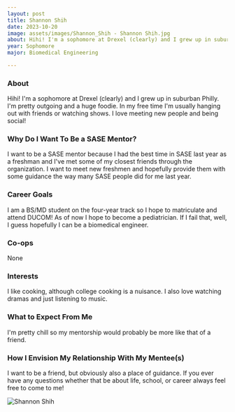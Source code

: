 ```yaml
---
layout: post
title: Shannon Shih 
date: 2023-10-20
image: assets/images/Shannon_Shih - Shannon Shih.jpg
about: Hihi! I'm a sophomore at Drexel (clearly) and I grew up in suburban Philly. I'm pretty outgoing and a huge foodie. In my free time I'm usually hanging out with friends or watching shows. I love meeting new people and being social!
year: Sophomore
major: Biomedical Engineering

---
```


### About

Hihi! I'm a sophomore at Drexel (clearly) and I grew up in suburban Philly. I'm pretty outgoing and a huge foodie. In my free time I'm usually hanging out with friends or watching shows. I love meeting new people and being social!

### Why Do I Want To Be a SASE Mentor?

I want to be a SASE mentor because I had the best time in SASE last year as a freshman and I've met some of my closest friends through the organization. I want to meet new freshmen and hopefully provide them with some guidance the way many SASE people did for me last year. 

### Career Goals

I am a BS/MD student on the four-year track so I hope to matriculate and attend DUCOM! As of now I hope to become a pediatrician. If I fail that, well, I guess hopefully I can be a biomedical engineer. 

### Co-ops

None

### Interests

I like cooking, although college cooking is a nuisance. I also love watching dramas and just listening to music. 

### What to Expect From Me

I'm pretty chill so my mentorship would probably be more like that of a friend. 

### How I Envision My Relationship With My Mentee(s) 

I want to be a friend, but obviously also a place of guidance. If you ever have any questions whether that be about life, school, or career always feel free to come to me!

<div class="text-center my-5">
    <img src="https://sase-drexel.github.io/mentorship-2023/assets/images/Shannon_Shih - Shannon Shih.jpg" alt="Shannon Shih" class="rounded post-img" />
</div>
